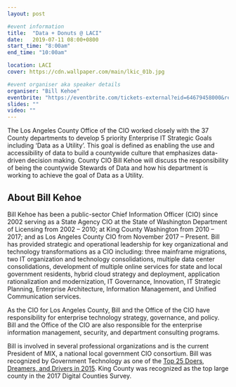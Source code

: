 ```yaml
---
layout: post

#event information
title:  "Data + Donuts @ LACI"
date:   2019-07-11 08:00+0800
start_time: "8:00am"
end_time: "10:00am"

location: LACI
cover: https://cdn.wallpaper.com/main/lkic_01b.jpg

#event organiser aka speaker details
organiser: "Bill Kehoe"
eventbrite: "https://eventbrite.com/tickets-external?eid=64679458000&ref=etckt"
slides: ""
video: ""
---
```


The Los Angeles County Office of the CIO worked closely with the 37 County departments to develop 5 priority Enterprise IT Strategic Goals including ‘Data as a Utility’. This goal is defined as enabling the use and accessibility of data to build a countywide culture that emphasizes data-driven decision making. County CIO Bill Kehoe will discuss the responsibility of being the countywide Stewards of Data and how his department is working to achieve the goal of Data as a Utility.


## About Bill Kehoe

Bill Kehoe has been a public-sector Chief Information Officer (CIO) since 2002 serving as a State Agency CIO at the State of Washington Department of Licensing from 2002 – 2010; at King County Washington from 2010 – 2017; and as Los Angeles County CIO from November 2017 – Present. Bill has provided strategic and operational leadership for key organizational and technology transformations as a CIO including: three mainframe migrations, two IT organization and technology consolidations, multiple data center consolidations, development of multiple online services for state and local government residents, hybrid cloud strategy and deployment, application rationalization and modernization, IT Governance, Innovation, IT Strategic Planning, Enterprise Architecture, Information Management, and Unified Communication services.

As the CIO for Los Angeles County, Bill and the Office of the CIO have responsibility for enterprise technology strategy, governance, and policy. Bill and the Office of the CIO are also responsible for the enterprise information management, security, and department consulting programs.

Bill is involved in several professional organizations and is the current President of MIX, a national local government CIO consortium. Bill was recognized by Government Technology as one of the [Top 25 Doers, Dreamers, and Drivers in 2015](https://www.govtech.com/top-25/2015/). King County was recognized as the top large county in the 2017 Digital Counties Survey.


